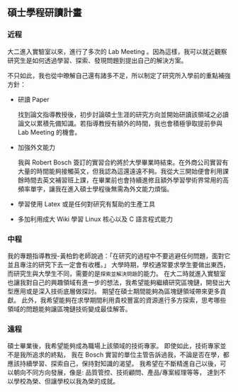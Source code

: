 ## 碩士學程研讀計畫

### 近程

大二進入實驗室以來，進行了多次的 Lab Meeting 。因為這樣，我可以就近觀察研究生是如何透過學習、探索、發現問題到提出自己的解決方案。

不只如此，我也從中暸解自己還有諸多不足，所以制定了研究所入學前的重點補強方針：

- 研讀 Paper

  找到論文指導教授後，初步討論碩士生涯的研究方向並開始研讀該領域之必讀論文以累積先備知識。若指導教授有額外的時間，我也會積極爭取提前參與 Lab Meeting 的機會。

- 加強外文能力

  我與 Robert Bosch 簽訂的實習合約將於大學畢業時結束。在外商公司實習有大量的時間能夠接觸英文，但我認為這還遠遠不夠。我從大三開始便會利用課餘時間去英文補習班上課，在畢業前也會持續進修且額外學習學術界常用的高頻率單字，讓我在進入碩士學程後無需為外文能力煩惱。

- 學習使用 Latex 或是任何對研究有幫助的生產工具

- 多加利用成大 Wiki 學習 Linux 核心以及 C 語言程式能力

### 中程

我的專題指導教授-黃柏鈞老師說過：「在研究的過程中不要逃避任何問題，面對它並且專注的研究下去一定會有收穫。」
大學時期，學校通常要求學生要做出東西，而研究生與大學生不同，需要的是`探索並解決問題`的能力。
在大二時就進入實驗室也讓我對自己的興趣領域有進一步的想法，我希望能夠繼續研究區塊鏈，開發出大型應用或是深入技術底層做探討。
期望在碩士期間能夠為區塊鏈領域帶來更多貢獻。
此外，我希望能夠在求學期間利用貴校豐富的資源進行多方探索，思考哪些領域的問題能夠讓區塊鏈技術變成最佳解答。

### 遠程

碩士畢業後，我希望能夠成為職場上該領域的技術專家。
即使如此，技術專家並不是我所追求的終點，
我在 Bosch 實習的單位主管告訴過我，不論是否在學，都應該持續學習、探索自己，保持對知識的渴望。
我希望在不斷精進自己以後，可以朝向不同方向發展，像是: 品質管控、技術顧問、產品/專案經理等等，
達到不以學校為榮、但讓學校以我為榮的成就。
